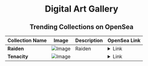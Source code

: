 <div align="center">

# Digital Art Gallery

## Trending Collections on OpenSea

| Collection Name                       | Image                                                                                     | Description                       | OpenSea Link                                                                                          |
|---------------------------------------|-------------------------------------------------------------------------------------------|-----------------------------------|--------------------------------------------------------------------------------------------------------|
| **Raiden** | ![Image](https://i.seadn.io/s/raw/files/5c7db146bf2b003dde1e19d717f9eb3d.jpg?w=500&auto=format?w=200&auto=format) | Raiden | <details><summary>Link</summary>[Raiden](https://opensea.io/collection/raiden-9)</details> |
| **Tenacity** | ![Image](https://i.seadn.io/s/raw/files/6b08a412e84a8f4e06e361e4b750a1ce.jpg?w=500&auto=format?w=200&auto=format) |  | <details><summary>Link</summary>[Tenacity](https://opensea.io/collection/tenacity)</details> |

</div>
